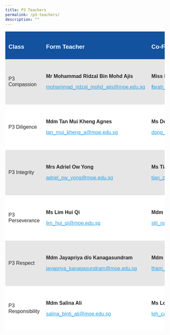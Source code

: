 ```yaml
---
title: P3 Teachers
permalink: /p3-teachers/
description: ""
---
```

<table style="box-sizing: inherit; border-collapse: collapse; border-spacing: 0px; max-width: 100%; color: rgb(34, 34, 34); font-family: &quot;Source Sans Pro&quot;, sans-serif; font-size: 16px; font-style: normal; font-variant-ligatures: normal; font-variant-caps: normal; font-weight: 400; letter-spacing: normal; orphans: 2; text-align: start; text-transform: none; white-space: normal; widows: 2; word-spacing: 0px; -webkit-text-stroke-width: 0px; background-color: rgb(255, 255, 255); text-decoration-thickness: initial; text-decoration-style: initial; text-decoration-color: initial; width: 792.225px; height: 944px;"><tbody style="box-sizing: inherit;"><tr style="box-sizing: inherit; background: rgb(19, 82, 158);"><td style="box-sizing: inherit; padding: 5px 10px; width: 142.113px; height: 86px;"><h3 style="box-sizing: inherit; font-family: &quot;Source Sans Pro&quot;, sans-serif; text-transform: none;"><span style="box-sizing: inherit; color: rgb(255, 255, 255);"><strong style="box-sizing: inherit; font-weight: bold;">Class&nbsp;</strong></span></h3></td><td style="box-sizing: inherit; padding: 5px 10px; width: 349.987px; height: 86px;"><h3 style="box-sizing: inherit; font-family: &quot;Source Sans Pro&quot;, sans-serif; text-transform: none;"><span style="box-sizing: inherit; color: rgb(255, 255, 255);"><strong style="box-sizing: inherit; font-weight: bold;">Form Teacher</strong></span></h3></td><td style="box-sizing: inherit; padding: 5px 10px; width: 300.125px; height: 86px;"><h3 style="box-sizing: inherit; font-family: &quot;Source Sans Pro&quot;, sans-serif; text-transform: none;"><span style="box-sizing: inherit; color: rgb(255, 255, 255);"><strong style="box-sizing: inherit; font-weight: bold;">Co-Form Teacher</strong></span></h3></td></tr><tr style="box-sizing: inherit; background: rgb(230, 230, 230); height: 143px;"><td style="box-sizing: inherit; padding: 5px 10px; width: 142.113px; height: 143px;">P3 Compassion</td><td style="box-sizing: inherit; padding: 5px 10px; width: 349.987px; height: 143px;"><p style="box-sizing: inherit; font-size: 1em;"><strong style="box-sizing: inherit; font-weight: bold;">Mr Mohammad Ridzal Bin Mohd Ajis</strong></p><p style="box-sizing: inherit; font-size: 1em;"><a href="mailto:mohammad_ridzal_mohd_ajis@moe.edu.sg" style="box-sizing: inherit; background-color: transparent; transition: all 0.25s ease-in-out 0s; text-decoration: underline; color: rgb(37, 160, 232);">mohammad_ridzal_mohd_ajis@moe.edu.sg</a></p></td><td style="box-sizing: inherit; padding: 5px 10px; width: 300.125px; height: 143px;"><p style="box-sizing: inherit; font-size: 1em;"><strong style="box-sizing: inherit; font-weight: bold;">Miss Farah Adibah Binte Johari</strong></p><p style="box-sizing: inherit; font-size: 1em;"><strong style="box-sizing: inherit; font-weight: bold;"><a href="mailto:farah_adibah_johari@moe.edu.sg" style="box-sizing: inherit; background-color: transparent; transition: all 0.25s ease-in-out 0s; text-decoration: underline; color: rgb(37, 160, 232);">f</a></strong><a href="mailto:farah_adibah_johari@moe.edu.sg" style="box-sizing: inherit; background-color: transparent; transition: all 0.25s ease-in-out 0s; text-decoration: underline; color: rgb(37, 160, 232);">arah_adibah_johari@moe.edu.sg</a></p></td></tr><tr style="box-sizing: inherit; background: rgb(255, 255, 255); height: 143px;"><td style="box-sizing: inherit; padding: 5px 10px; width: 142.113px; height: 143px;">P3 Diligence&nbsp;</td><td style="box-sizing: inherit; padding: 5px 10px; width: 349.987px; height: 143px;"><p style="box-sizing: inherit; font-size: 1em;"><strong style="box-sizing: inherit; font-weight: bold;">Mdm Tan Mui Kheng Agnes</strong></p><p style="box-sizing: inherit; font-size: 1em;"><a href="mailto:tan_mui_kheng_a@moe.edu.sg" style="box-sizing: inherit; background-color: transparent; transition: all 0.25s ease-in-out 0s; text-decoration: underline; color: rgb(37, 160, 232);">tan_mui_kheng_a@moe.edu.sg</a></p></td><td style="box-sizing: inherit; padding: 5px 10px; width: 300.125px; height: 143px;"><p style="box-sizing: inherit; font-size: 1em;"><strong style="box-sizing: inherit; font-weight: bold;">Ms Dong Jingjing</strong></p><p style="box-sizing: inherit; font-size: 1em;"><a href="mailto:dong_jingjing_a@moe.edu.sg" style="box-sizing: inherit; background-color: transparent; transition: all 0.25s ease-in-out 0s; text-decoration: underline; color: rgb(37, 160, 232);">dong_jingjing_a@moe.edu.sg</a></p></td></tr><tr style="box-sizing: inherit; background: rgb(230, 230, 230); height: 143px;"><td style="box-sizing: inherit; padding: 5px 10px; width: 142.113px; height: 143px;">P3 Integrity&nbsp;</td><td style="box-sizing: inherit; padding: 5px 10px; width: 349.987px; height: 143px;"><p style="box-sizing: inherit; font-size: 1em;"><strong style="box-sizing: inherit; font-weight: bold;">Mrs Adriel Ow Yong</strong></p><p style="box-sizing: inherit; font-size: 1em;"><a href="mailto:adriel_ow_yong@moe.edu.sg" style="box-sizing: inherit; background-color: transparent; transition: all 0.25s ease-in-out 0s; text-decoration: underline; color: rgb(37, 160, 232);">adriel_ow_yong@moe.edu.sg</a></p></td><td style="box-sizing: inherit; padding: 5px 10px; width: 300.125px; height: 143px;"><p style="box-sizing: inherit; font-size: 1em;"><strong style="box-sizing: inherit; font-weight: bold;">Ms Tian Zhe</strong></p><p style="box-sizing: inherit; font-size: 1em;"><a href="mailto:tian_zhe@moe.edu.sg" target="_blank" rel="noopener noreferrer" style="box-sizing: inherit; background-color: transparent; transition: all 0.25s ease-in-out 0s; text-decoration: underline; color: rgb(37, 160, 232);">tian_zhe@moe.edu.sg</a></p></td></tr><tr style="box-sizing: inherit; background: rgb(255, 255, 255); height: 143px;"><td style="box-sizing: inherit; padding: 5px 10px; width: 142.113px; height: 143px;"><p style="box-sizing: inherit; font-size: 1em;">P3 Perseverance</p></td><td style="box-sizing: inherit; padding: 5px 10px; width: 349.987px; height: 143px;"><p style="box-sizing: inherit; font-size: 1em;"><strong style="box-sizing: inherit; font-weight: bold;">Ms Lim Hui Qi</strong></p><p style="box-sizing: inherit; font-size: 1em;"><a href="mailto:lim_hui_qi@moe.edu.sg" style="box-sizing: inherit; background-color: transparent; transition: all 0.25s ease-in-out 0s; text-decoration: underline; color: rgb(37, 160, 232);">lim_hui_qi@moe.edu.sg</a></p></td><td style="box-sizing: inherit; padding: 5px 10px; width: 300.125px; height: 143px;"><p style="box-sizing: inherit; font-size: 1em;"><strong style="box-sizing: inherit; font-weight: bold;">Mdm Siti Nadiah Bte Ismail</strong></p><p style="box-sizing: inherit; font-size: 1em;"><a href="mailto:siti_nadiah_bte_ismail@moe.edu.sg" style="box-sizing: inherit; background-color: transparent; transition: all 0.25s ease-in-out 0s; text-decoration: underline; color: rgb(37, 160, 232);">siti_nadiah_bte_ismail@moe.edu.sg</a>&nbsp;</p></td></tr><tr style="box-sizing: inherit; background: rgb(230, 230, 230); height: 143px;"><td style="box-sizing: inherit; padding: 5px 10px; width: 142.113px; height: 143px;"><p style="box-sizing: inherit; font-size: 1em;">P3 Respect</p></td><td style="box-sizing: inherit; padding: 5px 10px; width: 349.987px; height: 143px;"><p style="box-sizing: inherit; font-size: 1em;"><strong style="box-sizing: inherit; font-weight: bold;">Mdm Jayapriya d/o Kanagasundram</strong></p><p style="box-sizing: inherit; font-size: 1em;"><a href="mailto:jayapriya_kanagasundram@moe.edu.sg" style="box-sizing: inherit; background-color: transparent; transition: all 0.25s ease-in-out 0s; text-decoration: underline; color: rgb(37, 160, 232);">jayapriya_kanagasundram@moe.edu.sg</a></p></td><td style="box-sizing: inherit; padding: 5px 10px; width: 300.125px; height: 143px;"><p style="box-sizing: inherit; font-size: 1em;"><strong style="box-sizing: inherit; font-weight: bold;">Mdm Tham Mun Yoke</strong></p><p style="box-sizing: inherit; font-size: 1em;"><a href="mailto:tham_loke_mun@moe.edu.sg" style="box-sizing: inherit; background-color: transparent; transition: all 0.25s ease-in-out 0s; text-decoration: underline; color: rgb(37, 160, 232);">tham_loke_mun@moe.edu.sg</a></p></td></tr><tr style="box-sizing: inherit; background: rgb(255, 255, 255); height: 143px;"><td style="box-sizing: inherit; padding: 5px 10px; width: 142.113px; height: 143px;"><p style="box-sizing: inherit; font-size: 1em;">P3 Responsibility</p></td><td style="box-sizing: inherit; padding: 5px 10px; width: 349.987px; height: 143px;"><p style="box-sizing: inherit; font-size: 1em;"><strong style="box-sizing: inherit; font-weight: bold;">Mdm Salina Ali</strong></p><p style="box-sizing: inherit; font-size: 1em;"><a href="mailto:salina_binti_ali@moe.edu.sg" style="box-sizing: inherit; background-color: transparent; transition: all 0.25s ease-in-out 0s; text-decoration: underline; color: rgb(37, 160, 232);">salina_binti_ali@moe.edu.sg</a></p></td><td style="box-sizing: inherit; padding: 5px 10px; width: 300.125px; height: 143px;"><p style="box-sizing: inherit; font-size: 1em;"><strong style="box-sizing: inherit; font-weight: bold;">Ms Loh Cai Ying</strong></p><p style="box-sizing: inherit; font-size: 1em;"><a href="mailto:loh_cai_ying@moe.edu.sg" style="box-sizing: inherit; background-color: transparent; transition: all 0.25s ease-in-out 0s; text-decoration: underline; color: rgb(37, 160, 232);">loh_cai_ying@moe.edu.sg</a></p></td></tr></tbody></table>